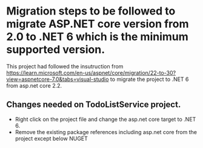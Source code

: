 # Migration steps to be followed to migrate ASP.NET core version from 2.0 to .NET 6 which is the minimum supported version. 

This project had followed the insutruction from  https://learn.microsoft.com/en-us/aspnet/core/migration/22-to-30?view=aspnetcore-7.0&tabs=visual-studio to migrate the project to .NET 6 from asp.net core 2.2.  

## Changes needed on TodoListService project.  

- Right click on the project file and change the asp.net core target to .NET 6. 
- Remove the existing package references including asp.net core from the project except below NUGET 
  <ItemGroup> 
    <PackageReference Include="Microsoft.AspNetCore.Authentication.AzureAD.UI" Version="2.2.0" /> 
  </ItemGroup> 
